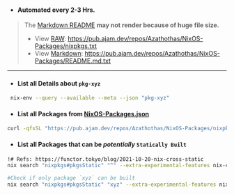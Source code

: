 
- #### Automated every 2-3 Hrs.
> The [Markdown README](https://github.com/Azathothas/NixOS-Packages/blob/main/README.md) **may not render because of huge file size.**
> - View [RAW](https://pub.ajam.dev/repos/Azathothas/NixOS-Packages/nixpkgs.txt): https://pub.ajam.dev/repos/Azathothas/NixOS-Packages/nixpkgs.txt
> - View [Markdown](https://pub.ajam.dev/repos/Azathothas/NixOS-Packages/README.md.txt): https://pub.ajam.dev/repos/Azathothas/NixOS-Packages/README.md.txt
---
- #### List all Details about `pkg-xyz`
```bash
 nix-env --query --available --meta --json "pkg-xyz"
```

- #### List all Packages from [NixOS-Packages.json](https://pub.ajam.dev/repos/Azathothas/NixOS-Packages/nixpkgs.json)
```bash
curl -qfsSL "https://pub.ajam.dev/repos/Azathothas/NixOS-Packages/nixpkgs.json" | jq -r '.[] | .pname' | sort -u
```

- #### List all Packages that can be _potentially_ `Statically Built`
```bash
!# Refs: https://functor.tokyo/blog/2021-10-20-nix-cross-static
nix search "nixpkgs#pkgsStatic" "^" --extra-experimental-features nix-command --extra-experimental-features flakes --refresh --quiet

#Check if only package `xyz` can be built
nix search "nixpkgs#pkgsStatic" "xyz" --extra-experimental-features nix-command --extra-experimental-features flakes --refresh --quiet
```
